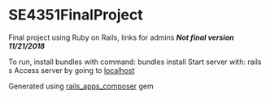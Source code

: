# SE4351FinalProject
Final project using Ruby on Rails, links for admins 
***Not final version 11/21/2018***

To run, install bundles with command: bundles install
Start server with: rails s 
Access server by going to [localhost](http://localhost:3000)

Generated using [rails_apps_composer](https://github.com/RailsApps/rails_apps_composer) gem

